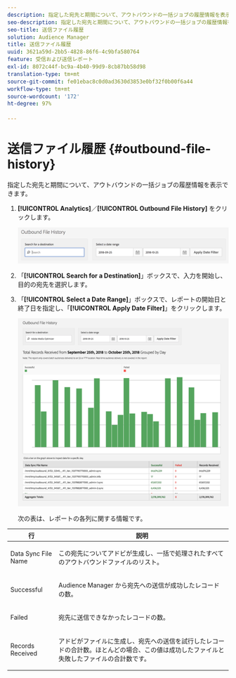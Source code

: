```yaml
---
description: 指定した宛先と期間について、アウトバウンドの一括ジョブの履歴情報を表示できます。
seo-description: 指定した宛先と期間について、アウトバウンドの一括ジョブの履歴情報を表示できます。
seo-title: 送信ファイル履歴
solution: Audience Manager
title: 送信ファイル履歴
uuid: 3621a59d-2bb5-4828-86f6-4c9bfa580764
feature: 受信および送信レポート
exl-id: 8072c44f-bc9a-4b40-99d9-8cb87bb58d98
translation-type: tm+mt
source-git-commit: fe01ebac8c0d0ad3630d3853e0bf32f0b00f6a44
workflow-type: tm+mt
source-wordcount: '172'
ht-degree: 97%

---
```


# 送信ファイル履歴 {#outbound-file-history}

指定した宛先と期間について、アウトバウンドの一括ジョブの履歴情報を表示できます。

<!-- 

t_reports_outbound_history.xml

 -->

1. **[!UICONTROL Analytics]**／**[!UICONTROL Outbound File History]** をクリックします。

   ![手順の結果](assets/outbound_history.png)

1. 「**[!UICONTROL Search for a Destination]**」ボックスで、入力を開始し、目的の宛先を選択します。
1. 「**[!UICONTROL Select a Date Range]**」ボックスで、レポートの開始日と終了日を指定し、「**[!UICONTROL Apply Date Filter]**」をクリックします。

   ![手順の結果](assets/outbound_history_stats.png)

   次の表は、レポートの各列に関する情報です。

<table id="table_93076D46AC50411395E72B9B987E99BE"> 
 <thead> 
  <tr> 
   <th colname="col1" class="entry"> 行 </th> 
   <th colname="col2" class="entry"> 説明 </th> 
  </tr> 
 </thead>
 <tbody> 
  <tr> 
   <td colname="col1"> Data Sync File Name </td> 
   <td colname="col2"> <p>この宛先について<span class="keyword">アドビ</span>が生成し、一括で処理されたすべてのアウトバウンドファイルのリスト。 </p> </td> 
  </tr> 
  <tr> 
   <td colname="col1"> Successful </td> 
   <td colname="col2"> <p><span class="keyword">Audience Manager</span> から宛先への送信が成功したレコードの数。 </p> </td> 
  </tr> 
  <tr> 
   <td colname="col1"> Failed </td> 
   <td colname="col2"> <p>宛先に送信できなかったレコードの数。 </p> </td> 
  </tr> 
  <tr> 
   <td colname="col1"> Records Received </td> 
   <td colname="col2"> <p><span class="keyword">アドビ</span>がファイルに生成し、宛先への送信を試行したレコードの合計数。ほとんどの場合、この値は成功したファイルと失敗したファイルの合計数です。 </p> </td> 
  </tr> 
 </tbody> 
</table>
